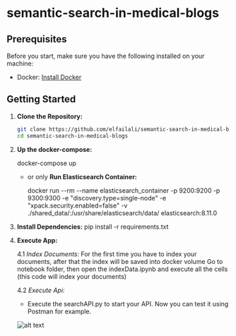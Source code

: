 # semantic-search-in-medical-blogs

## Prerequisites

Before you start, make sure you have the following installed on your machine:

- Docker: [Install Docker](https://docs.docker.com/get-docker/)

## Getting Started

1. **Clone the Repository:**

   ```bash
   git clone https://github.com/elfailali/semantic-search-in-medical-blogs.git
   cd semantic-search-in-medical-blogs

2. **Up the docker-compose:**

   docker-compose up

   - or only **Run Elasticsearch Container:**

        docker run --rm --name elasticsearch_container -p 9200:9200 -p 9300:9300 -e "discovery.type=single-node" -e "xpack.security.enabled=false" -v ./shared_data/:/usr/share/elasticsearch/data/ elasticsearch:8.11.0

3. **Install Dependencies:**
   pip install -r requirements.txt

4. **Execute App:**

   4.1 *Index Documents:*
        For the first time you have to index your documents, after that the index will be saved into docker volume
      Go to notebook folder, then open the indexData.ipynb and execute all the cells (this code will index your documents)

   4.2 *Execute Api:*

      - Execute the searchAPI.py to start your API.
      Now you can test it using Postman for example.

      ![alt text](Postman_screenshot.png?raw=true)





